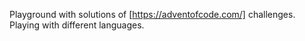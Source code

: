 Playground with solutions of [https://adventofcode.com/] challenges. Playing with different languages.
